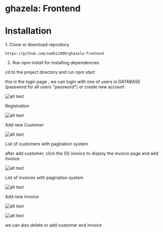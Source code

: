 ghazela: Frontend
=======

Installation
========================

1. Clone or download repository

    https://github.com/sedki1989/ghazela-frontend

2. Run npm install for installing dependencies

  cd to the project directory
  and run npm start

 
this is the login page
, we can login with one of users in DATABASE (password for all users "password") or create new account

![alt text](https://i.ibb.co/rdwfMLz/Capture1.jpg)

Registration

![alt text](https://i.ibb.co/qyzSsgY/Capture2.jpg)


Add new Customer

![alt text](https://i.ibb.co/m5p86Bm/Capture3.jpg)

List of customers with pagination system

after add customer, click the (0) invoice to display the invoice page and add invoice

![alt text](https://i.ibb.co/LNFgxDD/Capture4.jpg)

List of invoices with pagination system

![alt text](https://i.ibb.co/mJRRFXt/Capture5.jpg)

Add new invoice

![alt text](https://i.ibb.co/BnHrTJX/Capture6.jpg)

![alt text](https://i.ibb.co/nDr7Yvr/Capture7.jpg)

we can also delete or add customer and invoice
